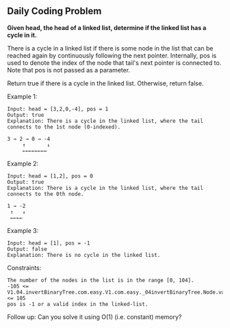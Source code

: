 ## Daily Coding Problem

**Given head, the head of a linked list, determine if the linked list has a cycle in it.**

There is a cycle in a linked list if there is some node in the list that can be reached again by continuously following the next pointer. 
Internally, pos is used to denote the index of the node that tail's next pointer is connected to. 
Note that pos is not passed as a parameter.

Return true if there is a cycle in the linked list. Otherwise, return false.

Example 1:
```
Input: head = [3,2,0,-4], pos = 1
Output: true
Explanation: There is a cycle in the linked list, where the tail connects to the 1st node (0-indexed).

3 → 2 → 0 → -4
     ↑       ↓
     ←←←←←←←←
```

Example 2:
```
Input: head = [1,2], pos = 0
Output: true
Explanation: There is a cycle in the linked list, where the tail connects to the 0th node.

1 → -2
 ↑   ↓
 ←←←←
```

Example 3:
```
Input: head = [1], pos = -1
Output: false
Explanation: There is no cycle in the linked list.
```

Constraints:
```
The number of the nodes in the list is in the range [0, 104].
-105 <= V1.04.invertBinaryTree.com.easy.V1.com.easy._04invertBinaryTree.Node.val <= 105
pos is -1 or a valid index in the linked-list.
```

Follow up: Can you solve it using O(1) (i.e. constant) memory?